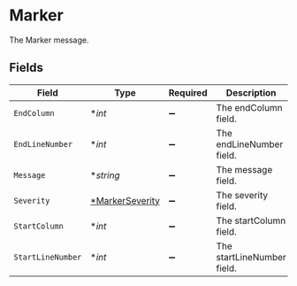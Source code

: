 # Marker

The Marker message.


## Fields

| Field                                                    | Type                                                     | Required                                                 | Description                                              |
| -------------------------------------------------------- | -------------------------------------------------------- | -------------------------------------------------------- | -------------------------------------------------------- |
| `EndColumn`                                              | **int*                                                   | :heavy_minus_sign:                                       | The endColumn field.                                     |
| `EndLineNumber`                                          | **int*                                                   | :heavy_minus_sign:                                       | The endLineNumber field.                                 |
| `Message`                                                | **string*                                                | :heavy_minus_sign:                                       | The message field.                                       |
| `Severity`                                               | [*MarkerSeverity](../../models/shared/markerseverity.md) | :heavy_minus_sign:                                       | The severity field.                                      |
| `StartColumn`                                            | **int*                                                   | :heavy_minus_sign:                                       | The startColumn field.                                   |
| `StartLineNumber`                                        | **int*                                                   | :heavy_minus_sign:                                       | The startLineNumber field.                               |